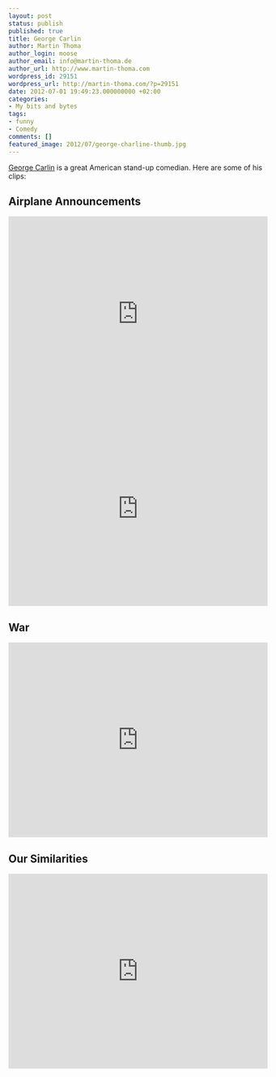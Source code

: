 ```yaml
---
layout: post
status: publish
published: true
title: George Carlin
author: Martin Thoma
author_login: moose
author_email: info@martin-thoma.de
author_url: http://www.martin-thoma.com
wordpress_id: 29151
wordpress_url: http://martin-thoma.com/?p=29151
date: 2012-07-01 19:49:23.000000000 +02:00
categories:
- My bits and bytes
tags:
- funny
- Comedy
comments: []
featured_image: 2012/07/george-charline-thumb.jpg
---
```

<a href="http://en.wikipedia.org/wiki/George_Carlin">George Carlin</a> is a great American stand-up comedian. Here are some of his clips:

<h2>Airplane Announcements</h2>
<iframe width="512" height="384" src="http://www.youtube.com/embed/h7uMom9N5-I" frameborder="0" allowfullscreen></iframe>

<iframe width="512" height="384" src="http://www.youtube.com/embed/feylIp-psJ0" frameborder="0" allowfullscreen></iframe>

<h2>War</h2>
<iframe width="512" height="384" src="http://www.youtube.com/embed/gnK8_KJcmWg" frameborder="0" allowfullscreen></iframe>

<h2>Our Similarities</h2>
<iframe width="512" height="384" src="http://www.youtube.com/embed/cgps85scy1g" frameborder="0" allowfullscreen></iframe>
